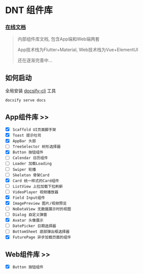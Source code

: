 # DNT 组件库

<h3><a href="http://shihaoran.top/dnt-docs">在线文档</a></h3>

> 内部组件库文档, 包含App端和Web端两套
>
> App技术栈为Flutter+Material, Web技术栈为Vue+ElementUI
>
> 还在逐渐完善中...

## 如何启动
全局安装 [docsify-cli](https://docsify.js.org/#/zh-cn/quickstart) 工具

```
docsify serve docs
```

## **App组件库 >>**

- [x] `Scaffold UI页面脚手架`
- [x] `Toast 提示吐司`
- [x] `AppBar 头部`
- [ ] `TreeSelector 树形选择器`
- [x] `Button 按钮组件`
- [ ] `Calendar 日历组件`
- [ ] `Loader 加载Loading`
- [ ] `Swiper 轮播`
- [ ] `Skeleton 骨架Card`
- [x] `Card 统一样式的Card组件`
- [ ] `ListView 上拉加载下拉刷新`
- [ ] `VideoPlayer 视频播放器`
- [x] `Field Input组件`
- [x] `ImagePreview 图片/视频预览`
- [ ] `NoDataView 无数据展示时的视图`
- [ ] `Dialog 自定义弹窗`
- [x] `Avatar 头像展示`
- [ ] `DatePicker 日期选择器`
- [ ] `BottomSheet 底部弹出框选择器`
- [x] `FuturePage 异步加载页面的组件`

## **Web组件库 >>**

- [x] `Button 按钮组件`